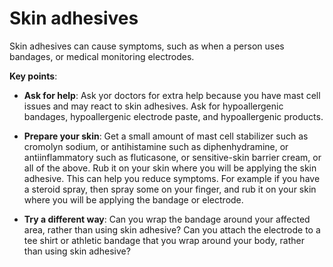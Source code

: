 <!--
source: gpt-3 + jph editing
tags: triggers
-->

# Skin adhesives

Skin adhesives can cause symptoms, such as when a person uses bandages, or medical monitoring electrodes.

**Key points**:

* **Ask for help**: Ask yor doctors for extra help because you have mast cell issues and may react to skin adhesives. Ask for hypoallergenic bandages, hypoallergenic electrode paste, and hypoallergenic products.

* **Prepare your skin**: Get a small amount of mast cell stabilizer such as cromolyn sodium, or antihistamine such as diphenhydramine, or antiinflammatory such as fluticasone, or sensitive-skin barrier cream, or all of the above. Rub it on your skin where you will be applying the skin adhesive. This can help you reduce symptoms. For example if you have a steroid spray, then spray some on your finger, and rub it on your skin where you will be applying the bandage or electrode.

* **Try a different way**: Can you wrap the bandage around your affected area, rather than using skin adhesive? Can you attach the electrode to a tee shirt or athletic bandage that you wrap around your body, rather than using skin adhesive?
